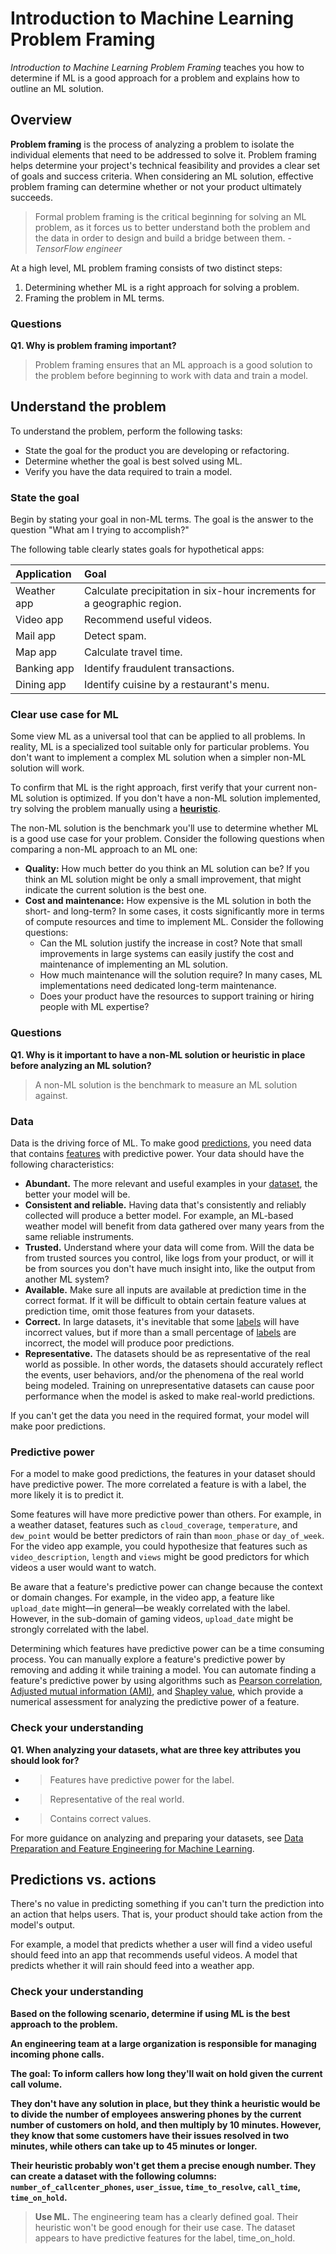 # Introduction to Machine Learning Problem Framing

_Introduction to Machine Learning Problem Framing_ teaches you how to determine if ML is a good approach for a problem and explains how to outline an ML solution.

## Overview

__Problem framing__ is the process of analyzing a problem to isolate the individual elements that need to be addressed to solve it. Problem framing helps determine your project's technical feasibility and provides a clear set of goals and success criteria. When considering an ML solution, effective problem framing can determine whether or not your product ultimately succeeds.

> Formal problem framing is the critical beginning for solving an ML problem, as it forces us to better understand both the problem and the data in order to design and build a bridge between them. - _TensorFlow engineer_

At a high level, ML problem framing consists of two distinct steps:

1. Determining whether ML is a right approach for solving a problem.
2. Framing the problem in ML terms.

### Questions

__Q1. Why is problem framing important?__

> Problem framing ensures that an ML approach is a good solution to the problem before beginning to work with data and train a model.

## Understand the problem

To understand the problem, perform the following tasks:

* State the goal for the product you are developing or refactoring.
* Determine whether the goal is best solved using ML.
* Verify you have the data required to train a model.

### State the goal

Begin by stating your goal in non-ML terms. The goal is the answer to the question "What am I trying to accomplish?"

The following table clearly states goals for hypothetical apps:

__Application__ |	__Goal__
:--|:--
Weather app	| Calculate precipitation in six-hour increments for a geographic region.
Video app |	Recommend useful videos.
Mail app |	Detect spam.
Map app	| Calculate travel time.
Banking app |	Identify fraudulent transactions.
Dining app	| Identify cuisine by a restaurant's menu.

### Clear use case for ML

Some view ML as a universal tool that can be applied to all problems. In reality, ML is a specialized tool suitable only for particular problems. You don't want to implement a complex ML solution when a simpler non-ML solution will work.

To confirm that ML is the right approach, first verify that your current non-ML solution is optimized. If you don't have a non-ML solution implemented, try solving the problem manually using a [__heuristic__](https://developers.google.com/machine-learning/glossary#heuristic).

The non-ML solution is the benchmark you'll use to determine whether ML is a good use case for your problem. Consider the following questions when comparing a non-ML approach to an ML one:

* __Quality:__ How much better do you think an ML solution can be? If you think an ML solution might be only a small improvement, that might indicate the current solution is the best one.
* __Cost and maintenance:__ How expensive is the ML solution in both the short- and long-term? In some cases, it costs significantly more in terms of compute resources and time to implement ML. Consider the following questions:
  * Can the ML solution justify the increase in cost? Note that small improvements in large systems can easily justify the cost and maintenance of implementing an ML solution.
  * How much maintenance will the solution require? In many cases, ML implementations need dedicated long-term maintenance.
  * Does your product have the resources to support training or hiring people with ML expertise?

### Questions

__Q1. Why is it important to have a non-ML solution or heuristic in place before analyzing an ML solution?__

> A non-ML solution is the benchmark to measure an ML solution against.

### Data

Data is the driving force of ML. To make good [predictions](https://developers.google.com/machine-learning/glossary#prediction), you need data that contains [features](https://developers.google.com/machine-learning/glossary#feature) with predictive power. Your data should have the following characteristics:

* __Abundant.__ The more relevant and useful examples in your [dataset](https://developers.google.com/machine-learning/glossary#data-set-or-dataset), the better your model will be.
* __Consistent and reliable.__ Having data that's consistently and reliably collected will produce a better model. For example, an ML-based weather model will benefit from data gathered over many years from the same reliable instruments.
* __Trusted.__ Understand where your data will come from. Will the data be from trusted sources you control, like logs from your product, or will it be from sources you don't have much insight into, like the output from another ML system?
* __Available.__ Make sure all inputs are available at prediction time in the correct format. If it will be difficult to obtain certain feature values at prediction time, omit those features from your datasets.
* __Correct.__ In large datasets, it's inevitable that some [labels](https://developers.google.com/machine-learning/glossary#label) will have incorrect values, but if more than a small percentage of [labels](https://developers.google.com/machine-learning/glossary#label) are incorrect, the model will produce poor predictions.
* __Representative.__ The datasets should be as representative of the real world as possible. In other words, the datasets should accurately reflect the events, user behaviors, and/or the phenomena of the real world being modeled. Training on unrepresentative datasets can cause poor performance when the model is asked to make real-world predictions.

If you can't get the data you need in the required format, your model will make poor predictions.

### Predictive power

For a model to make good predictions, the features in your dataset should have predictive power. The more correlated a feature is with a label, the more likely it is to predict it.

Some features will have more predictive power than others. For example, in a weather dataset, features such as `cloud_coverage`, `temperature`, and `dew_point` would be better predictors of rain than `moon_phase` or `day_of_week`. For the video app example, you could hypothesize that features such as `video_description`, `length` and `views` might be good predictors for which videos a user would want to watch.

Be aware that a feature's predictive power can change because the context or domain changes. For example, in the video app, a feature like `upload_date` might—in general—be weakly correlated with the label. However, in the sub-domain of gaming videos, `upload_date` might be strongly correlated with the label.

Determining which features have predictive power can be a time consuming process. You can manually explore a feature's predictive power by removing and adding it while training a model. You can automate finding a feature's predictive power by using algorithms such as [Pearson correlation](https://wikipedia.org/wiki/Pearson_correlation_coefficient), [Adjusted mutual information (AMI)](https://wikipedia.org/wiki/Adjusted_mutual_information), and [Shapley value](https://wikipedia.org/wiki/Shapley_value#In_machine_learning), which provide a numerical assessment for analyzing the predictive power of a feature.

### Check your understanding

__Q1. When analyzing your datasets, what are three key attributes you should look for?__

* > Features have predictive power for the label.
* > Representative of the real world.
* > Contains correct values.

For more guidance on analyzing and preparing your datasets, see [Data Preparation and Feature Engineering for Machine Learning](https://developers.google.com/machine-learning/data-prep).

## Predictions vs. actions

There's no value in predicting something if you can't turn the prediction into an action that helps users. That is, your product should take action from the model's output.

For example, a model that predicts whether a user will find a video useful should feed into an app that recommends useful videos. A model that predicts whether it will rain should feed into a weather app.

### Check your understanding

__Based on the following scenario, determine if using ML is the best approach to the problem.__

__An engineering team at a large organization is responsible for managing incoming phone calls.__

__The goal: To inform callers how long they'll wait on hold given the current call volume.__

__They don't have any solution in place, but they think a heuristic would be to divide the number of employees answering phones by the current number of customers on hold, and then multiply by 10 minutes. However, they know that some customers have their issues resolved in two minutes, while others can take up to 45 minutes or longer.__

__Their heuristic probably won't get them a precise enough number. They can create a dataset with the following columns: `number_of_callcenter_phones`, `user_issue`, `time_to_resolve`, `call_time`, `time_on_hold`.__

> __Use ML.__ The engineering team has a clearly defined goal. Their heuristic won't be good enough for their use case. The dataset appears to have predictive features for the label, time_on_hold.


